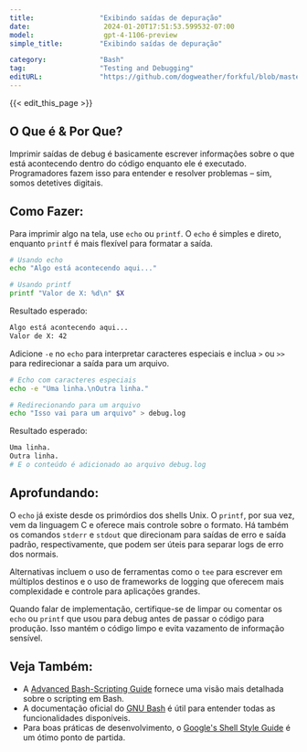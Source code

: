 ```yaml
---
title:                "Exibindo saídas de depuração"
date:                  2024-01-20T17:51:53.599532-07:00
model:                 gpt-4-1106-preview
simple_title:         "Exibindo saídas de depuração"

category:             "Bash"
tag:                  "Testing and Debugging"
editURL:              "https://github.com/dogweather/forkful/blob/master/content/pt/bash/printing-debug-output.md"
---
```


{{< edit_this_page >}}

## O Que é & Por Que?

Imprimir saídas de debug é basicamente escrever informações sobre o que está acontecendo dentro do código enquanto ele é executado. Programadores fazem isso para entender e resolver problemas – sim, somos detetives digitais.

## Como Fazer:

Para imprimir algo na tela, use `echo` ou `printf`. O `echo` é simples e direto, enquanto `printf` é mais flexível para formatar a saída.

```Bash
# Usando echo
echo "Algo está acontecendo aqui..."

# Usando printf
printf "Valor de X: %d\n" $X
```

Resultado esperado:

```Bash
Algo está acontecendo aqui...
Valor de X: 42
```

Adicione `-e` no `echo` para interpretar caracteres especiais e inclua `>` ou `>>` para redirecionar a saída para um arquivo.

```Bash
# Echo com caracteres especiais
echo -e "Uma linha.\nOutra linha."

# Redirecionando para um arquivo
echo "Isso vai para um arquivo" > debug.log
```

Resultado esperado:

```Bash
Uma linha.
Outra linha.
# E o conteúdo é adicionado ao arquivo debug.log
```

## Aprofundando:

O `echo` já existe desde os primórdios dos shells Unix. O `printf`, por sua vez, vem da linguagem C e oferece mais controle sobre o formato. Há também os comandos `stderr` e `stdout` que direcionam para saídas de erro e saída padrão, respectivamente, que podem ser úteis para separar logs de erro dos normais.

Alternativas incluem o uso de ferramentas como o `tee` para escrever em múltiplos destinos e o uso de frameworks de logging que oferecem mais complexidade e controle para aplicações grandes.

Quando falar de implementação, certifique-se de limpar ou comentar os `echo` ou `printf` que usou para debug antes de passar o código para produção. Isso mantém o código limpo e evita vazamento de informação sensível.

## Veja Também:

- A [Advanced Bash-Scripting Guide](https://tldp.org/LDP/abs/html/) fornece uma visão mais detalhada sobre o scripting em Bash.
- A documentação oficial do [GNU Bash](https://www.gnu.org/software/bash/manual/) é útil para entender todas as funcionalidades disponíveis.
- Para boas práticas de desenvolvimento, o [Google's Shell Style Guide](https://google.github.io/styleguide/shellguide.html) é um ótimo ponto de partida.
